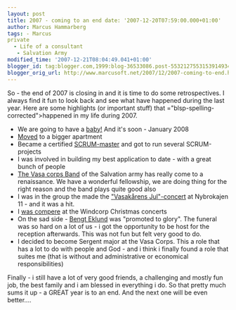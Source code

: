 ```yaml
---
layout: post
title: 2007 - coming to an end date: '2007-12-20T07:59:00.000+01:00'
author: Marcus Hammarberg
tags: - Marcus
private
  - Life of a consultant
   - Salvation Army
modified_time: '2007-12-21T08:04:49.041+01:00'
blogger_id: tag:blogger.com,1999:blog-36533086.post-5532127553153914934
blogger_orig_url: http://www.marcusoft.net/2007/12/2007-coming-to-end.html
---
```


So - the
end of 2007 is closing in and it is time to do some retrospectives. I
always find it fun to look back and see what have <span
id="SPELLING_ERROR_0" class="blsp-spelling-corrected">happened</span>
during the last year. Here are some highlights (or important stuff) that
<span>="blsp-spelling-corrected">happened</span> in my life during
2007.


-   We are going to have a
    [baby!](http://marcushammarberg.blogspot.com/2007/08/baby-for-real.html)
    And it's soon - <span id="SPELLING_ERROR_2"
    class="blsp-spelling-corrected">January</span> 2008
-   [Moved](http://marcushammarberg.blogspot.com/2007/05/movinging-in.html)
    to a bigger <span id="SPELLING_ERROR_3"
    class="blsp-spelling-corrected">apartment</span>
-   Became a certified
    [SCRUM-master](http://marcushammarberg.blogspot.com/2007/09/scrum-bringing-fun-back-to-development.html)
    and got to run several SCRUM-projects
-   I was involved in building my best application to date - with a
    great bunch of people
-   [The <span id="SPELLING_ERROR_4"
    class="blsp-spelling-error">Vasa</span> corps
    Band](http://marcushammarberg.blogspot.com/2007/11/vasaband-my-band.html)
    of the Salvation army has really come to a <span
    id="SPELLING_ERROR_5"
    class="blsp-spelling-corrected">renaissance</span>. We have a
    wonderful fellowship, we are doing thing for the right reason and
    the band plays quite good also
-   I was in the group the made the ["<span id="SPELLING_ERROR_6"
    class="blsp-spelling-error">Vasakårens</span>
    Jul"-concert](http://marcushammarberg.blogspot.com/search?q=vasak%C3%A5rens+jul)
    at <span id="SPELLING_ERROR_7"
    class="blsp-spelling-error">Nybrokajen</span> 11 - and it was a hit.
-   I [was
    compere](http://marcushammarberg.blogspot.com/2007/12/weekend-report-part-2.html)
    at the <span id="SPELLING_ERROR_8"
    class="blsp-spelling-error">Windcorp</span> Christmas concerts
-   On the sad side - [Bengt <span id="SPELLING_ERROR_9"
    class="blsp-spelling-error">Eklund</span>](http://marcushammarberg.blogspot.com/2007/04/bengt-eklund.html)
    was "promoted to glory". The funeral was so hard on a lot of us - i
    got the <span id="SPELLING_ERROR_10"
    class="blsp-spelling-corrected">opportunity</span> to be host for
    the reception afterwards. This was not fun but felt very good to do.
-   I decided to become Sergent major at the <span
    id="SPELLING_ERROR_11" class="blsp-spelling-error">Vasa</span>
    Corps. This a role that has a lot to do with people and God - and i
    think i finally found a role that suites me (that is without and
    administrative or economical <span id="SPELLING_ERROR_12"
    class="blsp-spelling-corrected">responsibilities</span>)

Finally - i still have a lot of very good friends, a challenging and
mostly fun job, the best family and i am blessed in everything i do. So
that pretty much sums it up - a GREAT year is to an end. And the next
one will be even better....
